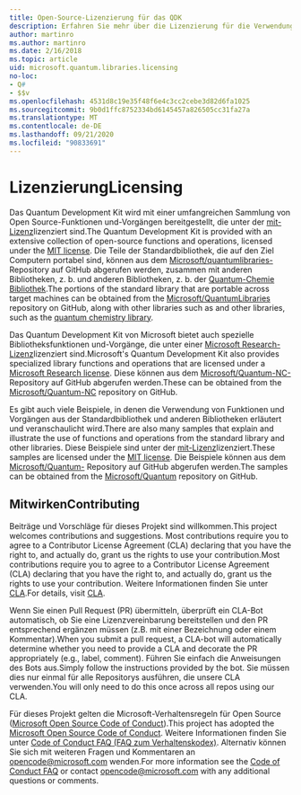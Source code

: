 ```yaml
---
title: Open-Source-Lizenzierung für das QDK
description: Erfahren Sie mehr über die Lizenzierung für die Verwendung von und Beiträge zu den Microsoft Q# -Standardbibliotheken-Lizenzierung und Mitwirkender.
author: martinro
ms.author: martinro
ms.date: 2/16/2018
ms.topic: article
uid: microsoft.quantum.libraries.licensing
no-loc:
- Q#
- $$v
ms.openlocfilehash: 4531d8c19e35f48f6e4c3cc2cebe3d82d6fa1025
ms.sourcegitcommit: 9b0d1ffc8752334bd6145457a826505cc31fa27a
ms.translationtype: MT
ms.contentlocale: de-DE
ms.lasthandoff: 09/21/2020
ms.locfileid: "90833691"
---
```

# <a name="licensing"></a><span data-ttu-id="b6713-103">Lizenzierung</span><span class="sxs-lookup"><span data-stu-id="b6713-103">Licensing</span></span> #

<span data-ttu-id="b6713-104">Das Quantum Development Kit wird mit einer umfangreichen Sammlung von Open Source-Funktionen und-Vorgängen bereitgestellt, die unter der [mit-Lizenz](https://github.com/Microsoft/Quantum/blob/main/LICENSE.txt)lizenziert sind.</span><span class="sxs-lookup"><span data-stu-id="b6713-104">The Quantum Development Kit is provided with an extensive collection of open-source functions and operations, licensed under the [MIT license](https://github.com/Microsoft/Quantum/blob/main/LICENSE.txt).</span></span>
<span data-ttu-id="b6713-105">Die Teile der Standardbibliothek, die auf den Ziel Computern portabel sind, können aus dem [Microsoft/quantumlibraries-](https://github.com/Microsoft/QuantumLibraries) Repository auf GitHub abgerufen werden, zusammen mit anderen Bibliotheken, z. b. und anderen Bibliotheken, z. b. der [Quantum-Chemie Bibliothek](xref:microsoft.quantum.chemistry.concepts.intro).</span><span class="sxs-lookup"><span data-stu-id="b6713-105">The portions of the standard library that are portable across target machines can be obtained from the [Microsoft/QuantumLibraries](https://github.com/Microsoft/QuantumLibraries) repository on GitHub, along with other libraries such as  and other libraries, such as the [quantum chemistry library](xref:microsoft.quantum.chemistry.concepts.intro).</span></span>

<span data-ttu-id="b6713-106">Das Quantum Development Kit von Microsoft bietet auch spezielle Bibliotheksfunktionen und-Vorgänge, die unter einer [Microsoft Research-Lizenz](https://github.com/Microsoft/Quantum-NC/blob/main/LICENSE)lizenziert sind.</span><span class="sxs-lookup"><span data-stu-id="b6713-106">Microsoft's Quantum Development Kit also provides specialized library functions and operations that are licensed under a [Microsoft Research license](https://github.com/Microsoft/Quantum-NC/blob/main/LICENSE).</span></span>
<span data-ttu-id="b6713-107">Diese können aus dem [Microsoft/Quantum-NC-](https://github.com/microsoft/quantum-nc) Repository auf GitHub abgerufen werden.</span><span class="sxs-lookup"><span data-stu-id="b6713-107">These can be obtained from the [Microsoft/Quantum-NC](https://github.com/microsoft/quantum-nc) repository on GitHub.</span></span>

<span data-ttu-id="b6713-108">Es gibt auch viele Beispiele, in denen die Verwendung von Funktionen und Vorgängen aus der Standardbibliothek und anderen Bibliotheken erläutert und veranschaulicht wird.</span><span class="sxs-lookup"><span data-stu-id="b6713-108">There are also many samples that explain and illustrate the use of functions and operations from the standard library and other libraries.</span></span>
<span data-ttu-id="b6713-109">Diese Beispiele sind unter der [mit-Lizenz](https://github.com/Microsoft/Quantum/blob/main/LICENSE.txt)lizenziert.</span><span class="sxs-lookup"><span data-stu-id="b6713-109">These samples are licensed under the [MIT license](https://github.com/Microsoft/Quantum/blob/main/LICENSE.txt).</span></span>
<span data-ttu-id="b6713-110">Die Beispiele können aus dem [Microsoft/Quantum-](https://github.com/Microsoft/Quantum) Repository auf GitHub abgerufen werden.</span><span class="sxs-lookup"><span data-stu-id="b6713-110">The samples can be obtained from the [Microsoft/Quantum](https://github.com/Microsoft/Quantum) repository on GitHub.</span></span>

## <a name="contributing"></a><span data-ttu-id="b6713-111">Mitwirken</span><span class="sxs-lookup"><span data-stu-id="b6713-111">Contributing</span></span> ##

<span data-ttu-id="b6713-112">Beiträge und Vorschläge für dieses Projekt sind willkommen.</span><span class="sxs-lookup"><span data-stu-id="b6713-112">This project welcomes contributions and suggestions.</span></span>
<span data-ttu-id="b6713-113">Most contributions require you to agree to a Contributor License Agreement (CLA) declaring that you have the right to, and actually do, grant us the rights to use your contribution.</span><span class="sxs-lookup"><span data-stu-id="b6713-113">Most contributions require you to agree to a Contributor License Agreement (CLA) declaring that you have the right to, and actually do, grant us the rights to use your contribution.</span></span> <span data-ttu-id="b6713-114">Weitere Informationen finden Sie unter [CLA](https://cla.microsoft.com).</span><span class="sxs-lookup"><span data-stu-id="b6713-114">For details, visit [CLA](https://cla.microsoft.com).</span></span>

<span data-ttu-id="b6713-115">Wenn Sie einen Pull Request (PR) übermitteln, überprüft ein CLA-Bot automatisch, ob Sie eine Lizenzvereinbarung bereitstellen und den PR entsprechend ergänzen müssen (z.B. mit einer Bezeichnung oder einem Kommentar).</span><span class="sxs-lookup"><span data-stu-id="b6713-115">When you submit a pull request, a CLA-bot will automatically determine whether you need to provide a CLA and decorate the PR appropriately (e.g., label, comment).</span></span> <span data-ttu-id="b6713-116">Führen Sie einfach die Anweisungen des Bots aus.</span><span class="sxs-lookup"><span data-stu-id="b6713-116">Simply follow the instructions provided by the bot.</span></span> <span data-ttu-id="b6713-117">Sie müssen dies nur einmal für alle Repositorys ausführen, die unsere CLA verwenden.</span><span class="sxs-lookup"><span data-stu-id="b6713-117">You will only need to do this once across all repos using our CLA.</span></span>

<span data-ttu-id="b6713-118">Für dieses Projekt gelten die Microsoft-Verhaltensregeln für Open Source ([Microsoft Open Source Code of Conduct](https://opensource.microsoft.com/codeofconduct/)).</span><span class="sxs-lookup"><span data-stu-id="b6713-118">This project has adopted the [Microsoft Open Source Code of Conduct](https://opensource.microsoft.com/codeofconduct/).</span></span>
<span data-ttu-id="b6713-119">Weitere Informationen finden Sie unter [Code of Conduct FAQ (FAQ zum Verhaltenskodex)](https://opensource.microsoft.com/codeofconduct/faq/). Alternativ können Sie sich mit weiteren Fragen und Kommentaren an [opencode@microsoft.com](mailto:opencode@microsoft.com) wenden.</span><span class="sxs-lookup"><span data-stu-id="b6713-119">For more information see the [Code of Conduct FAQ](https://opensource.microsoft.com/codeofconduct/faq/) or contact [opencode@microsoft.com](mailto:opencode@microsoft.com) with any additional questions or comments.</span></span>

